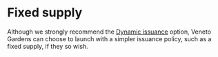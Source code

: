 # Fixed supply

Although we strongly recommend the [Dynamic issuance](dynamic-issuance.md) option, Veneto Gardens can choose to launch with a simpler issuance policy, such as a fixed supply, if they so wish.








